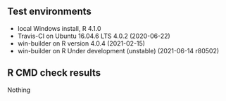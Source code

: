 ## Test environments
* local Windows install, R 4.1.0
* Travis-CI on Ubuntu 16.04.6 LTS 4.0.2 (2020-06-22) 
* win-builder on R version 4.0.4 (2021-02-15)
* win-builder on R Under development (unstable) (2021-06-14 r80502)

## R CMD check results
Nothing
